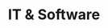 ---
layout: classification
title: IT & Software
image: /img/classifications/it_software.png
featured: true
applications: false
tags:
  - Development
  - Testing
  - Consulting
classification_partners:
  - type: Classification Supporter
    list:
      - name: Rotaract Bangalore East
        img: /img/partners/rbe.png
      - name: Rotaract Bangalore East
        img: /img/partners/rbe.png
description:
  Software Engineering
  Software engineering is a computing discipline involving the systematic application of engineering approaches to the development of software.
  Software engineers need to apply the best of their knowledge and skills to solve complex real world problems and make things easier for the rest of the world.

  Information Technology
  Information technology (IT) is the use of computers to store, retrieve, transmit, and manipulate data[1] or information. 
  IT is typically used within the context of business operations as opposed to personal or entertainment technologies.
  IT professionals learn to manage and assess data in quickest and easiest ways possible.
mentors:
  - name: Rtr.Rtn. Arun Teja Godavarthi
    company: Founder, MrProfessor
    img: /img/mentors/zeospec.jpg
    social:
      linkedin: https://www.linkedin.com/in/zeospec/
      twitter: https://twitter.com/ZeoSpec
      facebook: https://www.facebook.com/zeospec/
      instagram: https://www.instagram.com/ZeoSpec/
    introduction: Arun is a passionate Community Builder, Rotaractor, Entrepreneur, Open Source Advocate, Trainer, and loves exploring the uncharted paths.
---